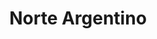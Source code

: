 ---
title: "Norte Argentino"
url: /ciudad-autonoma-de-buenos-aires/norte-argentino/
shop: carnicero
---